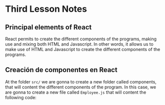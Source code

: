 # Third Lesson Notes

## Principal elements of React

React permits to create the different components of the programs, making use and mixing both HTML and Javascript.
In other words, it allows us to make use of HTML and Javascript to create the different components of the programs.

## Creación de componentes en React

At the folder `src/` we are gonna to create a new folder called components, that will content the different components
of the program. In this case, we are gonna to create a new file called `Employee.js` that will content the following 
code:

```javascript

```